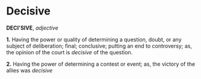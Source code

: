 # Decisive

**DECI'SIVE**, _adjective_

**1.** Having the power or quality of determining a question, doubt, or any subject of deliberation; final; conclusive; putting an end to controversy; as, the opinion of the court is _decisive_ of the question.

**2.** Having the power of determining a contest or event; as, the victory of the allies was _decisive_